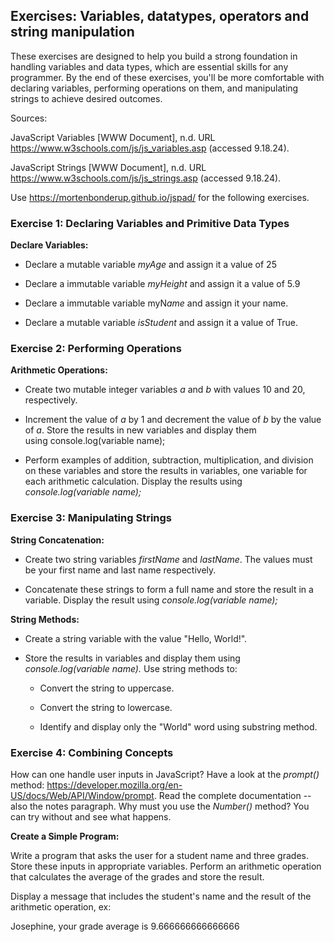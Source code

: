 ## Exercises: Variables, datatypes, operators and string manipulation

These exercises are designed to help you build a strong foundation in
handling variables and data types, which are essential skills for any
programmer. By the end of these exercises, you'll be more comfortable
with declaring variables, performing operations on them, and
manipulating strings to achieve desired outcomes.

Sources:

JavaScript Variables \[WWW Document\], n.d. URL
<https://www.w3schools.com/js/js_variables.asp> (accessed 9.18.24).

JavaScript Strings \[WWW Document\], n.d. URL
<https://www.w3schools.com/js/js_strings.asp> (accessed 9.18.24).

Use <https://mortenbonderup.github.io/jspad/> for the following
exercises.

### Exercise 1: Declaring Variables and Primitive Data Types

**Declare Variables:**

- Declare a mutable variable *myAge* and assign it a value of 25

- Declare a immutable variable *myHeight* and assign it a value of 5.9

- Declare a immutable variable myN*ame* and assign it your name.

- Declare a mutable variable *isStudent* and assign it a value of True.

### Exercise 2: Performing Operations

**Arithmetic Operations:**

- Create two mutable integer variables *a* and *b* with values 10 and
  20, respectively.

- Increment the value of *a* by 1 and decrement the value of *b* by the
  value of *a*. Store the results in new variables and display them
  using console.log(variable name);

- Perform examples of addition, subtraction, multiplication, and
  division on these variables and store the results in variables, one
  variable for each arithmetic calculation. Display the results using
  *console.log(variable name);*

### Exercise 3: Manipulating Strings

**String Concatenation:**

- Create two string variables *firstName* and *lastName*. The values
  must be your first name and last name respectively.

<!-- -->

- Concatenate these strings to form a full name and store the result in
  a variable. Display the result using *console.log(variable name);*

**String Methods:**

- Create a string variable with the value "Hello, World!".

- Store the results in variables and display them using
  *console.log(variable name).* Use string methods to:

  - Convert the string to uppercase.

  - Convert the string to lowercase.

  - Identify and display only the "World" word using substring method.

### Exercise 4: Combining Concepts

How can one handle user inputs in JavaScript? Have a look at the
*prompt()* method:
<https://developer.mozilla.org/en-US/docs/Web/API/Window/prompt>. Read
the complete documentation -- also the notes paragraph. Why must you use
the *Number()* method? You can try without and see what happens.

**Create a Simple Program:**

Write a program that asks the user for a student name and three grades.
Store these inputs in appropriate variables. Perform an arithmetic
operation that calculates the average of the grades and store the
result.

Display a message that includes the student's name and the result of the
arithmetic operation, ex:

Josephine, your grade average is 9.666666666666666
